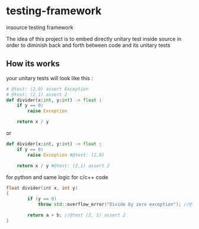 # testing-framework
insource testing framework

The idea of this project is to embed directly unitary test inside source in order to diminish back and forth between code and its unitary tests



## How its works

your unitary tests will look like this :

```python
# @test: (2,0) assert Exception
# @test: (2,1) assert 2
def divider(x:int, y:int) -> float :
    if y == 0:
        raise Exception

    return x / y
```
or

```python
def divider(x:int, y:int) -> float :
    if y == 0:
        raise Exception #@test: (2,0)

    return x / y #@test: (2,1) assert 2
```

for python and same logic for c/c++ code

```cpp
float divider(int x, int y)
{
        if (y == 0)
            throw std::overflow_error("Divide by zero exception"); //@test (-1, 0)

        return a + b; //@test (2, 1) assert 2
}
```

